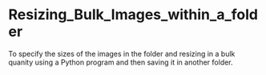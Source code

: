# Resizing_Bulk_Images_within_a_folder
To specify the sizes of the images in the folder and resizing in a bulk quanity using a Python program and then saving it in another folder.

